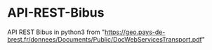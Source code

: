 # API-REST-Bibus
API REST Bibus in python3 from "https://geo.pays-de-brest.fr/donnees/Documents/Public/DocWebServicesTransport.pdf"
